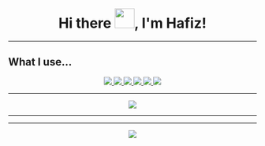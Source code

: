 <h1 align="center"> Hi there <img src="https://github.com/hafiz-muhammad/hafiz-muhammad/blob/main/gifs/wave.gif" width="40">, I'm Hafiz! </h1> 

<!-- <p align="center">
 <img src="https://media2.giphy.com/media/qgQUggAC3Pfv687qPC/giphy.gif?cid=790b76117fa7a5e9554c9e1f8929fff059b804e70e738fb9&rid=giphy.gif&ct=g" width="250">
</p> -->

<hr>

<h2>What I use... </h2>

<p align="center">
 <a href="https://www.python.org/"><img src="https://img.shields.io/badge/python-3670A0?style=for-the-badge&logo=python&logoColor=ffdd54">
 <a href="https://getfedora.org/"><img src="https://img.shields.io/badge/Fedora-294172?style=for-the-badge&logo=fedora&logoColor=white">
 <a href="https://www.linuxfoundation.org/"><img src="https://img.shields.io/badge/Linux-FCC624?style=for-the-badge&logo=linux&logoColor=black">
 <a href="https://github.com/"><img src="https://img.shields.io/badge/github-%23121011.svg?style=for-the-badge&logo=github&logoColor=white">
 <a href="https://www.mozilla.org/en-US/firefox/new/"><img src="https://img.shields.io/badge/Firefox-FF7139?style=for-the-badge&logo=Firefox-Browser&logoColor=white">
 <a href="https://brave.com/"><img src="https://img.shields.io/badge/Brave-FB542B?style=for-the-badge&logo=Brave&logoColor=white">
</p>

<hr>

<p align="center">
  <img src="https://github-readme-stats.vercel.app/api/top-langs/?username=hafiz-muhammad&layout=compact&theme=nord">
</p>                 

<hr>

<!-- <p align="center">
  <img src="https://github.com/hafiz-muhammad/hafiz-muhammad/blob/main/svg-files/github-contribution-grid-snake.svg">
</p> -->

<hr>

<div align="center">
  <img src="https://visitor-badge.glitch.me/badge?page_id=hafiz-muhammad??style=for-the-badge&logo=appveyor">
</div>  
